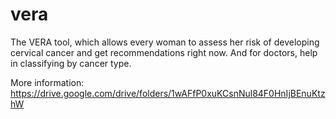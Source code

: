 # vera
The VERA tool, which allows every woman to assess her risk of developing cervical cancer and get recommendations right now. And for doctors, help in classifying by cancer type.

More information: https://drive.google.com/drive/folders/1wAFfP0xuKCsnNul84F0HnIjBEnuKtzhW
